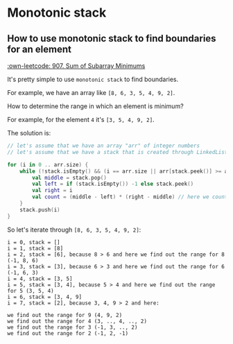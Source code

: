 # Monotonic stack


## How to use monotonic stack to find boundaries for an element

[:own-leetcode: 907. Sum of Subarray Minimums](https://leetcode.com/problems/sum-of-subarray-minimums/)

It's pretty simple to use ```monotonic stack``` to find boundaries.

For example, we have an array like ```[8, 6, 3, 5, 4, 9, 2]```.

How to determine the range in which an element is minimum?

For example, for the element ```4``` it's ```[3, 5, 4, 9, 2]```.

The solution is:

```kotlin
// let's assume that we have an array "arr" of integer numbers
// let's assume that we have a stack that is created through LinkedList<Int>()

for (i in 0 .. arr.size) {
    while (!stack.isEmpty() && (i == arr.size || arr[stack.peek()] >= arr[i])) {
        val middle = stack.pop()
        val left = if (stack.isEmpty()) -1 else stack.peek()
        val right = i
        val count = (middle - left) * (right - middle) // here we count the number of ranges
    }
    stack.push(i)
}
```

So let's iterate through ```[8, 6, 3, 5, 4, 9, 2]```:
```text
i = 0, stack = []
i = 1, stack = [8]
i = 2, stack = [6], because 8 > 6 and here we find out the range for 8 (-1, 8, 6)
i = 3, stack = [3], because 6 > 3 and here we find out the range for 6 (-1, 6, 3)
i = 4, stack = [3, 5]
i = 5, stack = [3, 4], because 5 > 4 and here we find out the range for 5 (3, 5, 4)
i = 6, stack = [3, 4, 9]
i = 7, stack = [2], because 3, 4, 9 > 2 and here:

we find out the range for 9 (4, 9, 2)
we find out the range for 4 (3, .., 4, .., 2)
we find out the range for 3 (-1, 3, .., 2)
we find out the range for 2 (-1, 2, -1)
```
